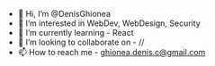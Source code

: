 - 👋 Hi, I’m @DenisGhionea
- 👀 I’m interested in WebDev, WebDesign, Security
- 🌱 I’m currently learning - React
- 💞️ I’m looking to collaborate on - //
- 📫 How to reach me - ghionea.denis.c@gmail.com

<!---
DenisGhionea/DenisGhionea is a ✨ special ✨ repository because its `README.md` (this file) appears on your GitHub profile.
You can click the Preview link to take a look at your changes.
--->
